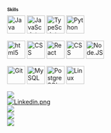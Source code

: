 <h2 style="font-size: 10px;">Skills</h2>
<div>
    <img align="center" alt ="Java" height="42px" src="https://cdn.jsdelivr.net/gh/devicons/devicon@latest/icons/java/java-original.svg" />
    <img align="center" alt="JavaScript" height="42px" src="https://cdn.jsdelivr.net/gh/devicons/devicon@latest/icons/javascript/javascript-original.svg">
    <img align="center" alt="TypeScript" height="42px" src="https://cdn.jsdelivr.net/gh/devicons/devicon@latest/icons/typescript/typescript-original.svg" />
    <img align="center" alt="Python" height="42px" src="https://cdn.jsdelivr.net/gh/devicons/devicon@latest/icons/python/python-plain.svg" />
</div>
<br>
<div>
    <img align="center" alt="html5" height="42px" src="https://cdn.jsdelivr.net/gh/devicons/devicon@latest/icons/html5/html5-original.svg">
    <img align="center" alt="CSS" height="42px" src="https://cdn.jsdelivr.net/gh/devicons/devicon@latest/icons/css3/css3-original.svg">
    <img align="center" alt="React" height="42px" src="https://cdn.jsdelivr.net/gh/devicons/devicon@latest/icons/react/react-original.svg">
    <img align="center" alt="CSS" height="42px" src="https://cdn.jsdelivr.net/gh/devicons/devicon@latest/icons/sass/sass-original.svg">
    <img align="center" alt="Node.JS" height="42px" src="https://cdn.jsdelivr.net/gh/devicons/devicon@latest/icons/nodejs/nodejs-original.svg" />
</div>
<br>
<div>
    <img align="center" alt ="Git" height="42px" src="https://cdn.jsdelivr.net/gh/devicons/devicon@latest/icons/git/git-original.svg"/>
    <img align="center" alt ="MySQL" height="42px" src="https://cdn.jsdelivr.net/gh/devicons/devicon@latest/icons/mysql/mysql-original.svg"/>
    <img align="center" alt ="PostgreSQL" height="42px" src="https://cdn.jsdelivr.net/gh/devicons/devicon@latest/icons/postgresql/postgresql-plain.svg"/>
    <img align="center" alt ="Linux" height="42px" src="https://cdn.jsdelivr.net/gh/devicons/devicon@latest/icons/linux/linux-original.svg"/>
    
    
</div>
<br>
<div>
    <a href="https://github.com/lipeoe/convoychat">
        <img  src="https://github-readme-stats.vercel.app/api/top-langs/?username=lipeoe&layout=compact&size_weight=0.6&count_weight=0.5&theme=dark">
    </a>
    <div>
        <div>        
            <a href="https://www.linkedin.com/in/felipeosantosojo/" target="_blank">
                <img alt="Linkedin.png" src="https://img.shields.io/badge/LinkedIn-0077B5?style=for-the-badge&logo=linkedin&logoColor=white">
            </a>
        </div>
        <div>        
            <a href="https://leetcode.com/u/lipeoe/">        
                <img src="https://img.shields.io/badge/-LeetCode-FFA116?style=for-the-badge&logo=LeetCode&logoColor=black">
            </a>
        </div>
        <div>
            <a href="https://www.codewars.com/users/lipeoe">
                <img src="https://img.shields.io/badge/Codewars-B1361E?style=for-the-badge&logo=Codewars&logoColor=white">
            </a>
        </div>
        <div>
            <a href="https://www.hackerrank.com/profile/lipeoe">
                <img src="https://img.shields.io/badge/-Hackerrank-2EC866?style=for-the-badge&logo=HackerRank&logoColor=white">
            </a>
        </div>
    </div>
</div>

